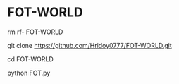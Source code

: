 # FOT-WORLD

rm rf- FOT-WORLD

git clone https://github.com/Hridoy0777/FOT-WORLD.git

cd FOT-WORLD

python FOT.py
